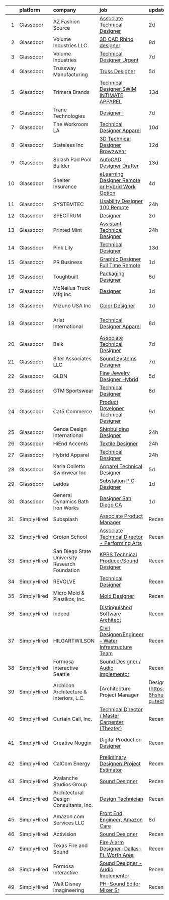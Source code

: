 

|    | platform    | company                                        | job                                                                                                                                                                                                                                                                                                                                                                                                                                                                                                                                                                                                                                                                                                                                                                                                                                                                                                                                                                                                                                                                                                                                                                                                                                                                                                                                                                                                                                                          | update_time   | location                    |
|---:|:------------|:-----------------------------------------------|:-------------------------------------------------------------------------------------------------------------------------------------------------------------------------------------------------------------------------------------------------------------------------------------------------------------------------------------------------------------------------------------------------------------------------------------------------------------------------------------------------------------------------------------------------------------------------------------------------------------------------------------------------------------------------------------------------------------------------------------------------------------------------------------------------------------------------------------------------------------------------------------------------------------------------------------------------------------------------------------------------------------------------------------------------------------------------------------------------------------------------------------------------------------------------------------------------------------------------------------------------------------------------------------------------------------------------------------------------------------------------------------------------------------------------------------------------------------|:--------------|:----------------------------|
|  1 | Glassdoor   | AZ Fashion Source                              | [Associate Technical Designer](https://www.glassdoor.com/partner/jobListing.htm?pos=108&ao=1110586&s=58&guid=00000181ae3b72a2a13979af90710e7c&src=GD_JOB_AD&t=SR&vt=w&ea=1&cs=1_e350cb7e&cb=1656485540933&jobListingId=1007964783291&cpc=01C0F35AFA5AA31B&jrtk=3-0-1g6n3msmg2bg0001-1g6n3msn0gai8800-b541b43e9822b71f--6NYlbfkN0AhnGiO4cx3h0B8RnB7qbXAmNPkx4RFPP71BRAUMWY17xSCHBsqzTUZxbhO1YdQIa2AQV0H-waPjc3NQ8S5cFg1EE2PGh2vfrbYIWL-5AyPcX9SSd34GirRq_gk3BZ6-FvIOhf9oemp_-N-nr68y1m0KpurVpHJ54S7z-L1kF0XOHiqkb9_Bms0coTi6CgxzZ3Msh8EbFlsvrjsVM771rXeSKiyFyZKVS9aVynOfINwvA1frhK0aWyfp0fPXEGF0vCPKmGWt_TjIifZ9z-DuErIhr287cURQCpPlCuEfsfogkryuH-BauvP_kKjsQ1K92E0AeZtc_AXYWKIXMlORA5-_oLRqJ1xa7JkwSn0aWBDmhF6wwmlXAUe5mq0QsxZV68dx9BqNGyOIi4SsTbA7G5kpDQsiN98WM5RKsn7QWaKdYmOs5EDfSy-ODVQNERknssUK6LprXwZhUnOKfVTEcXxJAm3R24gK8fQqkVwns_9ZG9ZAQJsJUGohYiH65Jk1Mi-EqdqojiosA%3D%3D)                                                                                                                                                                                                                                                                                                                                                                                                                                                                                                                                                                          | 2d            | Tempe, AZ                   |
|  2 | Glassdoor   | Volume Industries LLC                          | [3D CAD Rhino designer](https://www.glassdoor.com/partner/jobListing.htm?pos=122&ao=1110586&s=58&guid=00000181ae3b72a2a13979af90710e7c&src=GD_JOB_AD&t=SR&vt=w&ea=1&cs=1_2bbdd76c&cb=1656485540935&jobListingId=1007951442477&cpc=DE56C24FF6DEC286&jrtk=3-0-1g6n3msmg2bg0001-1g6n3msn0gai8800-dd603982fed6f976--6NYlbfkN0CrWoS4xJUTKBVnDGFk4QJc1FVcIWpHg6iKELYAmHB_h5yh0Dp8TQlJxJ4NgUu0UQcnNFmqnD8o5MhHF_VoU2cOP67nE0EE4wnAjsHKlu-0AYYwGwuI_CMPM8wvCRK-2mgtttZc7c0NmRYBKg_xJrQnwMBPVwPi2dsTyfEZzdT1CPV5uI0kZLdh-mRG3nQ3z85nP7aWv7CGQyxIIqh-QTRIMvHYZ6Cg1S9XJtmYTBnKU_tNo46MGcT8fEhsJP0SgUVK4zjF8SZUSqEVjb9_3qiaz6N8y998UBa6HwgmlzZypHqJvKdawq-pKsSM_JpizBx2Qav36edfH0u-PLTlL5N3cHbcWXhW_z5LuItJ7L0g4gbx4fO_gm33xJ1YQNcn1INw3-iKcXoR0Erm7onk-Fn5fa6Z5dg19uuE5eU6w08ntpHg0LpAKH9waxnPnEJleE2fporJUsV2kQ6jbsfKuDg6nGpde5J_FD_TFfoGaUBouaj_pnAd4W4wQNNoYTFEY4HwRzxS404ZbcLqkUW7ape5uq7xfUz7fWU%3D)                                                                                                                                                                                                                                                                                                                                                                                                                                                                                                                                                               | 8d            | Long Island City, NY        |
|  3 | Glassdoor   | Volume Industries                              | [Technical Designer  Urgent ](https://www.glassdoor.com/partner/jobListing.htm?pos=109&ao=1110586&s=58&guid=00000181ae3b72a2a13979af90710e7c&src=GD_JOB_AD&t=SR&vt=w&ea=1&cs=1_05dfcc02&cb=1656485540933&jobListingId=1007954694812&cpc=4599430C66E07990&jrtk=3-0-1g6n3msmg2bg0001-1g6n3msn0gai8800-7bb12546f140f4eb--6NYlbfkN0BM9p8NquiIRslE_MtfCTmDCzs5dxqN04v3tFcwJBPwTSC5mmjgZ8HMiLOqlr4hhbbc0J_jHl9uckfreFGUKivrtEFJeJ-TwkVJjsL002Vb8aXAebcq6TuOyB0gM-jQ6l3tDR-mfimegpzgOOaoMJG4LRZyQJiUqWQqnwggRaW2x-h9BEcHMlJeuil_LUwWfkZFsxAMrwKfM42RoS2YBCK6hVgDlPkzBrntBlsUun2iMHHnaDbUEwbSz75O1khnPk1xQZM7O5dC4I_UzgPvJvIU-iJCiMUxKC6G5xwqhJO2yPtst6VKr2cKc4Ob6FAoUXsr2MSrWJInrCFeG4qxEkW0icTb30AlW0GuHbv-83a8rb0ZHWHosvxYegkOMKFvlL2cM73nj3-HsaRR8_4WBbFupyQWZpP-pHhRlKWXYOwjSFNOZHyPzIQJZz9I1zl9c2hroWQ1osHLfvohVvg1RZMuf8JB1B3vMp4HMWJoHIMrf8bkjXPe7hlIsD0Fluthudxo-ggGuvsm1oGk36jlehDb7aEYMtPoYSM%3D)                                                                                                                                                                                                                                                                                                                                                                                                                                                                                                                                                         | 7d            | Gardena, CA                 |
|  4 | Glassdoor   | Trussway Manufacturing                         | [Truss Designer](https://www.glassdoor.com/partner/jobListing.htm?pos=129&ao=1110586&s=58&guid=00000181ae3b72a2a13979af90710e7c&src=GD_JOB_AD&t=SR&vt=w&ea=1&cs=1_ebc7148b&cb=1656485540936&jobListingId=1007959984673&cpc=9FE5D8D7282D4400&jrtk=3-0-1g6n3msmg2bg0001-1g6n3msn0gai8800-e25f54c16df24d2a--6NYlbfkN0B8yguWXkSlgufUw1dP0X1oKFWkmEPorUCVwhwmydzQANL6wFUgM1yytcCyB4pdRomsmE_jhC3L_XdYeTXso_cTl7ttb18Rqe_sAjV_scBxCDTFKDtz2vk5yXYzQ1DDIPTdv-x_N7E09tZZQBOAm_kaLGCEuXrE7IcaGVKGa_4dnZwbB1jb7q2YXlLkgS2devt7BOpktqHgg_rJHbp79gCmaywtKwR-6g9Vto7C4MpXugYDYd0mmIjjbqHYQYzc5mSpsatMS7fr3aP1HiBVXE3ZxmeUkQojXudfHodS8eEFW-cPa0rXOw6YH6452em8U-PrMoVCLbdMwlChWod3SU6ZCoYx39z9JK6_iDUT3WyFrxSMkcArattAGvact1W3hLubZ_coHg31g61jHR4VJbqyu4w5-XNOb0qbCSCYmauOc1kOu6CBCrKr_RT8oPQajyFDVLHhKXCcxmxhNwdf8mNKlNnZ8cWwAUL5NnZ6mV06wKwDm84pw2MvtI-OyYXlwsQ%3D)                                                                                                                                                                                                                                                                                                                                                                                                                                                                                                                                                                                                      | 5d            | Remote                      |
|  5 | Glassdoor   | Trimera Brands                                 | [Technical Designer   SWIM   INTIMATE APPAREL](https://www.glassdoor.com/partner/jobListing.htm?pos=115&ao=1110586&s=58&guid=00000181ae3b72a2a13979af90710e7c&src=GD_JOB_AD&t=SR&vt=w&ea=1&cs=1_1c800543&cb=1656485540935&jobListingId=1007942360547&cpc=D39918EEEC7506B0&jrtk=3-0-1g6n3msmg2bg0001-1g6n3msn0gai8800-4e00f04391f14b82--6NYlbfkN0DzaDHVbxJ-LJZej0v9fk4K-FwNocoxjQ_zxp68kPBvctOBIAfBBfY8yM6aWU0BbG79AGZrteZDLLR1ROExfUvURuACMNXEbU2lgAZJTHfTwjbvTSxRq4aFQdJ-C5X2_gb8JBuE7G684wYkkNPhUNfVRXTN6x96PErJfEPfX6yxrsP4V52AM0C8BHBBJXIs_ceZ7A4LVIzgyDexANAbcp9VXPsG2SaytDNu2mV08BsMp5JAZR_gKKzPJLyVrReqEmIhtOekEPvWy3a0PTQL64Gb96AOZ598hSjVqqiB2R7L76hZnDzb-JpeSNd8ZRBQ-pKHQxHgfgxYDiN7zDhF6tsO2O-DUbNHAdD868tqEob6wXW0L9JcxQoWmjBpReV1oaPO_eJOEzj-olri1_TRSClt3p-QghgUy1m_msOVYxvcizP7WftO7rDQTpxO5yK5Q2m-gtrrxgJ09I5OLTvJMOvey_GcDKIIsjejdEsGnpCO51Ve2LFYyXfafY6MF_mGlhnJLjVLtQHf7pG6dxyjZKcfN661lzwXuuA%3D)                                                                                                                                                                                                                                                                                                                                                                                                                                                                                                                                        | 13d           | New York, NY                |
|  6 | Glassdoor   | Trane Technologies                             | [Designer I](https://www.glassdoor.com/partner/jobListing.htm?pos=113&ao=1110586&s=58&guid=00000181ae3b72a2a13979af90710e7c&src=GD_JOB_AD&t=SR&vt=w&cs=1_d1d1de7a&cb=1656485540933&jobListingId=1007953940327&cpc=CA5E2B5B7F82281C&jrtk=3-0-1g6n3msmg2bg0001-1g6n3msn0gai8800-8c2dfe2c7469aba0--6NYlbfkN0Da44vtOp6gikr8DZH0EXuV_TqGL9GOBsYLC_HWBST2HHQE6ZuzaTGDEXu8_Ke6egfx6WVzj4417B07fOv24eeJzUlQADWWYjYKwcHQhs2HiuB4Wmn_rq0IYNJbf8OttAtdIFkBsXRqvO38wNxAlHlIVlU65gGBbWxN85Gc4B7XlDsikIR5TW4AuXVlpPYdtLlpJJHQx-me0YaFLbKDxB2Yx87AY7C4c9IqYOfZXAT1uC9bq91zG7tOLP2mOKW-eo1VkSZhOwfCIOFKCTP_zdcdVyn4ECwCw8L2voEzaocnxBb6ihgohNripvX5Gcjeh_oXgYWuQmkOr5xxG4MSsA0NOTHvEfttVunt2VkdFfkavyck2JimYP6X1ewGzMwV_IHhAlM2rnpg3UdE_ze_Dv6FZ0dQ6aCScBNopvLBjM6b6n_QQS-yLi0Oi_tiZ6BUqa9i5AGlF2By0gpa9aYGbXxczJdqAIglmc6a0mTZxetJ3ZwmYA8VZHUmwIUEqd_dSsd9uowWmZud06zeE6tu-PbmYnmRCE6g7qiy4BdfQYaHtK5e4kMdQh8YGLE9O79Y0uyu6mwSbTpowK9b5t5XDm9nRuuXnV3ACeqqN95Q2k_CnAv-hLOgJV8YIsNtwnbnyvoDHKbWXbZPo4TwS78hDVN3xZJNPmR-NjVw0KSBcoT1FgfKI40PXElAMAcz4lQVeB-Bu1Dpl39WM5Xls9mnmw9fpWqpzcgEaMGwDQ2_YBAmH8TFSfR0rWvuyOL_3PQFmLknxOqMCWBfi-6D7V1puvS4y8k803x43vJyePKPb3HvwAsRn7_9SJ4vGIosygakUZwnHVn-TPk3MgrpegZYw8kMqPiBaY6A1K2EOU4NdmCcHrJe2ZapYxzMBF-WPZ6n8sub81evCEnfxD6dBPLFy8cjj9VW7GSnvAKvZNmb9ZQNEYgzDlSdWQdCME6gL62rbIyuokWX2WfhBqh1gHzxiS20_NFOXNxi-AQKNiDA4qx8ZE0pZQmeiEn1KykhTymBjWQsHo6S_tQTtt04yKdR-linUv1kb2ae2pqiJe9ui_9la_jus7dzN6cArxFquXdX01ODsvPyeQbP9Q%3D%3D) | 7d            | Saint Paul, MN              |
|  7 | Glassdoor   | The Workroom LA                                | [Technical Designer  Apparel ](https://www.glassdoor.com/partner/jobListing.htm?pos=127&ao=1110586&s=58&guid=00000181ae3b72a2a13979af90710e7c&src=GD_JOB_AD&t=SR&vt=w&ea=1&cs=1_e3ab0bfe&cb=1656485540935&jobListingId=1007948862201&cpc=F793441F64F6F721&jrtk=3-0-1g6n3msmg2bg0001-1g6n3msn0gai8800-63055c2c9f39e4bf--6NYlbfkN0BbxD7TrE-0N5bh3QngsCY9650hf7u1LNH0kUNNe64i46ArhF52c5H6kK_ReaOHWezDTI2PlXxbWhRUQmaRdJbsiGHEQRuhsScJbHgWwr5ya7Irfu9MN8k1a-SYASiDP-zfItoPmHoWd_EDJt6aCO4KZEYE13hlEpiS2PXxaSIpcndCNbv4tB3l7CpzQvOoUQ1Ny9jWcYeOsxMKxgksRBoDBUqF2WKa6aQXINVw7tl2bJjRp08LsSBWD5Wy4VYERQsGP67Xd6JlwvONozezLIPIzcrFnKmHACv60ZboddYnTlKHWYDxtdrPQm0TJ_baJyLiifYZ_tAMYqK6SMmCvTpmVcZl9sb1Khf30xnQCG18KbKI8A6YGq5tngN4O_fMM3g3ixgRadAzM8yjT_sNFJqQUGgy_N8P1qDfvTI5kPz1F-c5WNgpUWJJ9F67Hl-juQk3sCMgDWt1ihcH90m229NajfDb8c9b3We8hlqj4hMSYNDHDa4FQ5Z_TdjztwwHPVrdPBBUnc1ifMLPY1uvZqLL1S2_3X07Bdb63t4opKFbpg%3D%3D)                                                                                                                                                                                                                                                                                                                                                                                                                                                                                                                                          | 10d           | Vernon, CA                  |
|  8 | Glassdoor   | Stateless Inc                                  | [3D Technical Designer  Browzwear ](https://www.glassdoor.com/partner/jobListing.htm?pos=119&ao=1110586&s=58&guid=00000181ae3b72a2a13979af90710e7c&src=GD_JOB_AD&t=SR&vt=w&ea=1&cs=1_5c33d963&cb=1656485540935&jobListingId=1007944586616&cpc=D99DB9A39DE67464&jrtk=3-0-1g6n3msmg2bg0001-1g6n3msn0gai8800-d92c17cf4d9f129f--6NYlbfkN0CMcCXJT0p_ILdaQUIJ0-QQ2_CBConMKszWTsGK5uvI4353MWyOs2yQnOr-BO7R0OdsV-2uWtxKNRcQOIisj4KaKx00A0lKRhJPcNQ2V8uBWaeRAsvkgoctLAWBl_74iXVjRuoS-wp-WJ8tnFC0ceYmcTlksXapOFD465wUOEqag_67zJiey7_Y2YzBIvILtypsYTdY1O2YIKMqSacUQWtCOZ8ltSYGVNHiVWdL3Pwka0vXBKhjNwqtgugS7xyXeboS93o028HoxUEJvTGJ3HXff1Y4zRIeRbLFVNF58xn7B1Nz8Mdd6_r6NtEmgV3-Pa1fnzCVjiYKT6SdVTihbZkPGu89lUbXwjpBf3w1aXlOPDv_yZfVkPDOH2wA2nLbKkaGbfXChD_tgeeR84aCX0acaXHMyhHeHkxNVXd8C68BgUJi7bxsVi17HOD5ovrjsWax57KSKVyTPOsOWC8W3Tnd-8DavaInz5VDlIPD5BkPRRbBqrqvHqDP3tDtL9AG3UUMzz7MnodYsDyEXhA8BgKT)                                                                                                                                                                                                                                                                                                                                                                                                                                                                                                                                                                 | 12d           | New York, NY                |
|  9 | Glassdoor   | Splash Pad Pool Builder                        | [AutoCAD Designer Drafter](https://www.glassdoor.com/partner/jobListing.htm?pos=107&ao=1110586&s=58&guid=00000181ae3b72a2a13979af90710e7c&src=GD_JOB_AD&t=SR&vt=w&ea=1&cs=1_3df112db&cb=1656485540933&jobListingId=1007942551220&cpc=8414CF9EDE88F0DA&jrtk=3-0-1g6n3msmg2bg0001-1g6n3msn0gai8800-0915b72ba79b93b0--6NYlbfkN0BtIHER_gWwIqVulwtCOCmFCxaayHkpYg7BVqMHPwbudAKuaFU4MS2Wi0bKRn2huDf9A3YRDybkHorPYCabllaUzyo586nk2U33ZDIUsLk8jl6p8omZhfiKtqky51pNhZbTMVidLu0yubjzrUqJUmYmPsDGQb-YLwiqxWDkOl90xbpP4Xhw7sGSKd1Cvj6yz5U5hO-RumEOJLARp3Vk0QkgkllV5rrjmIWLmpSnxs2_Tq28l0tf5guaVYZ3nxsi8NmLoKcj14cExstnhpS9kxxgbuPq80pxRgrmy3dBOPgBdU6IjW_eMIAMc1u2F0wSaULHvq_ai7NNIbBLirpPtiiwAcYsC0LzLODnCw_B6GJa9PVfHSuMenYHy-9t6JFnwi35WjqgWPrW-RUT4e9wWCiV32F_jcltt-FWr7RMFTFXBpRjORrhERqseUyvZETNg97TtzBFeSxu2XHisdmFzYLpn3hrxTbg_HGksix0_TxxHYXR7DHIEncwp5EH5_njm_Q44NQ2ks_5vA%3D%3D)                                                                                                                                                                                                                                                                                                                                                                                                                                                                                                                                                                              | 13d           | Terrell, TX                 |
| 10 | Glassdoor   | Shelter Insurance                              | [eLearning Designer  Remote or Hybrid Work Option ](https://www.glassdoor.com/partner/jobListing.htm?pos=117&ao=1110586&s=58&guid=00000181ae3b72a2a13979af90710e7c&src=GD_JOB_AD&t=SR&vt=w&cs=1_1b1df126&cb=1656485540934&jobListingId=1007962257308&cpc=D24EE3D704DEE7AC&jrtk=3-0-1g6n3msmg2bg0001-1g6n3msn0gai8800-3888a1665dc2ad01--6NYlbfkN0CUckSF80_UAOhu1P5binJj0roGM5qpzQKIeJexlk27IhP2J-RD8E_n73n-92l3hVtRgW-8Lv9sFUe3HJLfJWBRLYdDS6ySQsGodCXo2lCoF6cBTzImH1ghppfKuDOmPO2q9tNhjMZ4XC2_juh-ZMwzNS_c-2VOb9VR4GdokBF_PUQE_yKr9b-_1dlaCGClBckA-tQYpVZqOx8ax4LLdDnL7mfoyeyrwb4R9g3bFB76kmYYwCD_LbctfkrCWHGc1w1if9oRknr_ibCGugZqIZQ6MJft_JbMJoZpcHJdoaHD4uTO9LmDzEys74Gsk9NP0NkmHgKeM_FKtcrkUOpc6evvQvUmvjmeg1VxCMeT9x9FQ73xv7lYhhwSBcrbBgcS5hukHIixaULpdE1fDnMAkeEvn76DeqzFFDXtxChJgMsAGmt-LFjOBNdLj822PaOQ9emjOhAwaLCfVYJbIyjkYbPc8U8S7YUljZHYTb7sQfqXLlTEwOgUat_Wx0NGWlwAPBzBmdmSn_xVY8VdzygsbttaSBvjgkdQqxev7NTBISTEEJJhE07N7fs5upaCm0SoDn7BMxjjGBVy1MfhnKZPwkBMPa50I_efT3s3xs65Cd4eAQ5C7L-djLkBW4HIKYUG8xAHCOFsjoWRig%3D%3D)                                                                                                                                                                                                                                                                                                                                                                                                                          | 4d            | Columbia, MO                |
| 11 | Glassdoor   | SYSTEMTEC                                      | [Usability Designer  100  Remote](https://www.glassdoor.com/partner/jobListing.htm?pos=125&ao=1110586&s=58&guid=00000181ae3b72a2a13979af90710e7c&src=GD_JOB_AD&t=SR&vt=w&ea=1&cs=1_27ca2005&cb=1656485540935&jobListingId=1007968462140&cpc=451933188B21919D&jrtk=3-0-1g6n3msmg2bg0001-1g6n3msn0gai8800-43a64dd75996b5d8--6NYlbfkN0CNeHUGD7Ue-b3jekiDNDEjo8IY_lj4hSgB0hvmEtWZMBpDCaCGlbtOmcLf53Zw-H1Oje8HhXAn8kFjzwygBoOoZ8EpapSyvyXR-Ta2Utnch6IHyNQw18Y0IyhHBSc0QRINySbpznNxcvOLd3alSgQCsSUhNCMeQdAyjHhcaiS9WSmJ5xzeISMp3_EUf41PMW187qk5okUtxGJSIja2OLlVxr-yDrSbhPhV7m7N4t_g49o9kABXCE9gNR_KPgXthTSDaJdBT38vj5_PC2koLBgM3qQSTfiX8_RN44G-UUudT_INbWf6ubu5uRQGmcwcH5hK575GDutE0oyU68GAfAD2BZAA2gqVDtCWMSXZcoadWnXCFG_ERxo-92rmMRF83vXyVTkDxzrc65Nw2Yd4r2fuQUYXXyL0CIz4KqUkWN5l9pkiR-0HKma8uimi4bZexqSOYx5B7gRYe7_j-DzlNPSnSK6MzUpB-Q7wmMIIm28zYt8B0rNTPW6RNQ_uurH7Q0g%3D)                                                                                                                                                                                                                                                                                                                                                                                                                                                                                                                                                                                     | 24h           | Remote                      |
| 12 | Glassdoor   | SPECTRUM                                       | [Designer](https://www.glassdoor.com/partner/jobListing.htm?pos=120&ao=1110586&s=58&guid=00000181ae3b72a2a13979af90710e7c&src=GD_JOB_AD&t=SR&vt=w&cs=1_053db6ae&cb=1656485540935&jobListingId=1007964859276&cpc=C0FAF87ADD587446&jrtk=3-0-1g6n3msmg2bg0001-1g6n3msn0gai8800-d5af79f434bd71b6--6NYlbfkN0CeXNZYxOzgf11O9-TFJft4I5QLQjKTqoL33Rtx55G7TvJvoeF0OvnaEShlzRsRct1467AX8AsKdN_jSj2Vt41bZqgx6bYRha_EdCLJB-41sLJgGz7wPQ7bXFeMCOPn2OcJPQbi_rvUc-2Pyeg0f7zPwYe8a8bjUerupOGsLLY9usrGS0NV1obREAOiWim_JxorJhZ6d-GIt6Qn5Jkm3Wpz63WWzAdb5GrQ_GiGC0jnL9aj4uVvvMQfvDF7x63BdJIsw9X4akbT1SnMK2To7P9TXYaJmksXxMmnxKMQbjhEJdpxwBm9joimnWhvrHQ8cG7DDlb41s9DUuUF0Reypa_R_tLuSK3sQtgaW46Cs6xtAdEqOKn8yQjLX7FLclHfz0yuT4tRi8knyCbcR6MzJzw-8l2UuIcyp8sLR1haoxMlnhqmU41KcUC3m2FUh8g5Rys%3D)                                                                                                                                                                                                                                                                                                                                                                                                                                                                                                                                                                                                                                                                                 | 2d            | Coppell, TX                 |
| 13 | Glassdoor   | Printed Mint                                   | [Assistant Technical Designer](https://www.glassdoor.com/partner/jobListing.htm?pos=111&ao=1110586&s=58&guid=00000181ae3b72a2a13979af90710e7c&src=GD_JOB_AD&t=SR&vt=w&ea=1&cs=1_39a0fa00&cb=1656485540934&jobListingId=1007968772495&cpc=A1F772DE77098288&jrtk=3-0-1g6n3msmg2bg0001-1g6n3msn0gai8800-4d6efbdd009b84c7--6NYlbfkN0D788tVLZnHYB2JKTLmCXo4PydfvtZKcdbYx6lxKaz3IjTqo4azoijW0e-OGdPkThue68xUhRClLz_AbsU_IHwpBsZNabHbpFSDhtXLeZbLyOY9-d_5JsfNj-F4gD7bGb0g2aNzstzBBQo6NgCyoZLLkE-xTWDuxkypOO6MIKCv3HU_hEejoADVZ9csGjar40Ugk2KhbctEipqAR9OaIwCLy2W8jogLh8YDlh5yYFNwSQmJGga65dRkC07botcoK565fiIxfnEOmNm9ULVjafXxm4LNNT9Y2M4ZJ0zEeoD4uOKJlbEIoOc4ngfxLiT80XHeVxhF1pgVIVe4sHBwlGu7rBk-qGl2iWXCDmJRZRo-jmfBspJgWOHSjtJpSi90RUWjhTjSDJRuGTu44WWbAmOuJSHC2JZGAn94Cz4z3qNr6qhK45AaZIBr1RTHg8b_s1TxFS6XXfnRcs77S58KoWSaeIrdtallaHTBfLxaLKoetjO7J3GvY-tpVsoOcrVS6eTYCCxKQyGuAA%3D%3D)                                                                                                                                                                                                                                                                                                                                                                                                                                                                                                                                                                          | 24h           | Phoenix, AZ                 |
| 14 | Glassdoor   | Pink Lily                                      | [Technical Designer](https://www.glassdoor.com/partner/jobListing.htm?pos=101&ao=1110586&s=58&guid=00000181ae3b72a2a13979af90710e7c&src=GD_JOB_AD&t=SR&vt=w&ea=1&cs=1_90ca4d5f&cb=1656485540932&jobListingId=1007942576037&cpc=0BD8D64BC9A196B8&jrtk=3-0-1g6n3msmg2bg0001-1g6n3msn0gai8800-6ca449f7b44f1ffa--6NYlbfkN0A8LtuUM5rt82vFgyuUx_XuLHI-lkxGTrVIFyp0Xvz3vs24rs5Sb8Q6Bq2cwIJ11y8FfEiLGhJhF88_JaM0WcfrHwF79YfVmWtIVxPQ7r7lri3V6acNC4fxRtK84dkVoObiiXZpJf0AdkW5d3or8LrXhZFJyP0Blb2YzeIq1b71rm2eWg8m2AJ6B4UrjZV7ISqMcWcVWSDduE2DM5-_osHevu7V_i0OnqNZBdiGz1bYoI17KTd6BZDfIOJW8kNEjf7VwHD0lLzjedjF-wCa0CuNL1qXWzDnsi_9Vi67PNaoG9IrpXY8VjggY-EG-AEmM92gob0NHdhrIanpTDDXcC2MZHcp6978dpGkmuAla7wvzxnzOMJ8DQmwxTONXsrVBFfiEPQMXNrg3Kv0iLuH6NQaKkNWLRpGGXoal58LG0ELZIL-6JbOSJpmgZ1x1Fub4yaWPjUJf7ehp3sQ3fW0rZ7WJntQ1CyLTB-DGZTH4laPkNBWwIH5EO-NCoeOggysHe0%3D)                                                                                                                                                                                                                                                                                                                                                                                                                                                                                                                                                                                                  | 13d           | Nashville, TN               |
| 15 | Glassdoor   | PR Business                                    | [Graphic Designer   Full Time  Remote ](https://www.glassdoor.com/partner/jobListing.htm?pos=124&ao=1110586&s=58&guid=00000181ae3b72a2a13979af90710e7c&src=GD_JOB_AD&t=SR&vt=w&ea=1&cs=1_391874cb&cb=1656485540935&jobListingId=1007966459820&cpc=444700D72F2ECBCE&jrtk=3-0-1g6n3msmg2bg0001-1g6n3msn0gai8800-215a19451a257366--6NYlbfkN0CjwBwvfVX1b9kDLr-RY4VyrIfcKb_a4-FgxXoxzwQLf-5TVTX78as9mxXK_rXE3KMZ-KQ6gN7acdxr187QaNw7QG2-q4Z_ctUwf4TLSGCvObpLusFm-N9_23-ESTFwS6zU41hUkvMqLoiYJUcqnqn4frsANllnSaFCsUH1psxv4V_GKL-sfNNjY_kEtdzYmm3KrlwHp3OjDGEsOSP495A1SHPQmzCjBylDI_wz8ZOSC0vFtmeGulxitZRJHFpR05vSWNkRrX54D-kDAz9ulj0yJqOGpHwYExYbe8NVnkqAhIF4HaBd8exPiPll6c1sRc1vnffu1fhCDWCgW3Qq3ezZqtxklH_nKqmfU1cRZfOKf2MJNj-Ds5oo2tZGsljvZmfZnMFxC9aCs0UEsDXw5S1bSOyQpiICer_9odCuq3Rlj78rWNL38lr7vDh1DDdIrj3Hb0UHAvi6licVmRwKr34nRBOOaketdmHus5xc_smg1gpmoQwktaN7UMpFaJBbfk8%3D)                                                                                                                                                                                                                                                                                                                                                                                                                                                                                                                                                                               | 1d            | Remote                      |
| 16 | Glassdoor   | Toughbuilt                                     | [Packaging Designer](https://www.glassdoor.com/partner/jobListing.htm?pos=123&ao=1110586&s=58&guid=00000181ae3b72a2a13979af90710e7c&src=GD_JOB_AD&t=SR&vt=w&ea=1&cs=1_d9fd6e96&cb=1656485540935&jobListingId=1007952430060&cpc=DF7064BA3070673B&jrtk=3-0-1g6n3msmg2bg0001-1g6n3msn0gai8800-0b7d8448e62768bf--6NYlbfkN0C4BDBIIfYywdCnnQWSiy8nzgMXr_T-T3FVOPaJNWu58sZHQP4c05NbEHUnsO5ve6OuW10Oli3_DUMNxbEVmi82GZmU4jdpu38fPRpG0ek7tOhAinm8wbXyoXwmhT4b-mWKUgANTIcKIc0X1YcIpVF_SewikGBWXDbuiZcao1ss5ro8kVCe8W_Leo9dzysIyxHb5_DcwouiA-B_XII7aCPmc_iLMumM1LRJrP4szBjcPsTptVDnAt-tnaTk_AJFX6TLr2zCQY475MG93ZFwgPFKUarBlKjonLVIMlmuAYHwdGXhVWSvaU_3VEOd1iVm_k7UmOd7ZNModCPXbjhL5FXE-o14ImI0_UbbcSUpdLQXtNR35UL2Becdw7XiTcZTcLwJ_hukA0KJWuY8EHKx-QiQ3JX8rMqfoAHacNCpne8bnHFduBBTcMo3itImK88S89UMRww9oBTpxuZztmpfdw7oU1Yv9N639fLFpJeYQ09Wa2kdGnyp_rh1lzf5ZU3dOGHPtRKJwxXzrx1d9p3v3nz4BaPtZgvFuRg%3D)                                                                                                                                                                                                                                                                                                                                                                                                                                                                                                                                                                  | 8d            | Irvine, CA                  |
| 17 | Glassdoor   | McNeilus Truck   Mfg Inc                       | [Designer](https://www.glassdoor.com/partner/jobListing.htm?pos=104&ao=1110586&s=58&guid=00000181ae3b72a2a13979af90710e7c&src=GD_JOB_AD&t=SR&vt=w&cs=1_363a9cb0&cb=1656485540932&jobListingId=1007966663345&cpc=8B7D3BA090DDB7CF&jrtk=3-0-1g6n3msmg2bg0001-1g6n3msn0gai8800-dad3a371d673ba88--6NYlbfkN0B_uWiDLVYHjQq5Xw-HR6SjakKTnafugaKV-65RffS7lpuvyIU-WhnnUsSYOs_dyOrVttAZ_6-k1d8rurpdd3W499ihjeHnBiFNyYJjQR8Yqd2d2YR1i9VyIxxRhI6SbturRZL-hzqz0y7zdbm_XgEAWWvRGY5qNUYHZTE7wd8K5JwM9I_nNLmj5Wh1hOUh4K6TV7ZX7H-jnvfiJaxmZt_Tj9hACCRAehYsI6TMXw8L9hI3Jk_rCMJqjl54ccX3uXWZvkfE-86pJpN_T0r6bYDNCF_K6bObYWiXikkyVW0l1kZueiewe0_0mi2B-Kdz8qo1uAGzaKXu5wnHdz6-BMR3y2DO7tEutQRGtzl-bABtb-mliEnUaIGR601p9rfhnPuFBhIeFZrRuYcoxmpJPjv1_GVEC1yITLNkYp3G-FBjP0X0BQLVnNHbr7begOR97kQ2YtxPI3CXprMxF8uCYvs2SIxUyY8Zf6IcGZIcJREboktXG0pfYe9Js1VV4bAznndFkFS2c1Z3g9tRJdt9aTm1g11Fz-PBTNUlYAUdC00iMCXio94CxJN9Lizs3f9P4oCbCboxm86P5OzsLujQ7tODyvuFwhE00XY%3D)                                                                                                                                                                                                                                                                                                                                                                                                                                                                                                                 | 1d            | Dodge Center, MN            |
| 18 | Glassdoor   | Mizuno USA  Inc                                | [Color Designer](https://www.glassdoor.com/partner/jobListing.htm?pos=116&ao=1110586&s=58&guid=00000181ae3b72a2a13979af90710e7c&src=GD_JOB_AD&t=SR&vt=w&ea=1&cs=1_e40dff63&cb=1656485540934&jobListingId=1007966414033&cpc=AA718BBA0476CE1A&jrtk=3-0-1g6n3msmg2bg0001-1g6n3msn0gai8800-490ff5698156e145--6NYlbfkN0D788tVLZnHYB2JKTLmCXo4PydfvtZKcdbYx6lxKaz3IjTqo4azoijWzCH1LRIfW_fhaCSG7zgYILceuL1ZZnnRKKWXS6xey59yu1XyOH9RvptJwI4s1Hr8zvOookgosNNPnbvaZpwj_6a-J7ZExfNARSobaWC-Izjq-fKLoS3qGq86wu4HtSzA7u_hLVjrK7dXvfwhX8GXZNTVsLt1LFta6i9VvOSS1alazMpVGa06RrI9XVgGLCBi6UiwyIubU1B2rVyeUaOUJ9eim2rC9TU8Yc7CDnb97kmf0kID3DnS1VQtuDXiEHkrJvF3-PM2XU4yVOWCGzSQG2Kj5lLrZGnEezAbQy-GV9Nc4fKC6wbddtbZSKax6OewGM7y8A1TfPTkOZimuV-hBZi3VSnmR7WKesCs1vyOlcbVCthCsk8igh6C0Xu8ks2f0YGx6stYzUQBBVHDjDxW-5Dawq7GKp6nWaJObV-6gCC2b7Z5m0hV6raH-U5SFN_vyRXQhwEepfg%3D)                                                                                                                                                                                                                                                                                                                                                                                                                                                                                                                                                                                                      | 1d            | Peachtree Corners, GA       |
| 19 | Glassdoor   | Ariat International                            | [Technical Designer  Apparel](https://www.glassdoor.com/partner/jobListing.htm?pos=130&ao=1110586&s=58&guid=00000181ae3b72a2a13979af90710e7c&src=GD_JOB_AD&t=SR&vt=w&ea=1&cs=1_015f3384&cb=1656485540936&jobListingId=1007951812841&cpc=BBD63848FB84346C&jrtk=3-0-1g6n3msmg2bg0001-1g6n3msn0gai8800-af56a603ac93f0fb--6NYlbfkN0BdTvIOSkkhPqk5XtEUUxYF-c2JPALm44YEsBAniHG49kIvUwhJM3zakmZsJ-srqdeV_TCyauZy-yyw91V2ZdQTJysSVFO9rla1MwXvTXzV6zCqq_a_ZaeEuIjEIgEbSwghUFwfaFhx_3Z8bzFDZA4cA4eZ8wlDmK9I2vfn-5uHj2fCBNEyumDW0PX39H0lJ3mHyTL1gO71LcNvuD0760L5ttwxLdWClJgNw7tHNEn_m83BkwMamryr9Itce6G4kAnuWnBuwrt4Xfgx_kk_lSCpC2v6kOK99h3E_PBzz5Vc29WLcepzrV2ZmO3WMmnmqDwujKLd9SshIppIMPoPXl7gQAOrbB2jR_s1Xi7f17AT3svVfh2qBGJNfgxscc7jqwjqeT46PFQ24n8oxfnEzNoyDuQB6LWY9zYwYPs5HfHlW80pUrN2aBLamrtxzpyTHDyONfzMezJ0dnKjXg-uwAkv2G9QVq3o_tJm81oJ9NdlmuytFD2xJDTTuQZCa3RxZ-WbPk1ClZ7Qeg%3D%3D)                                                                                                                                                                                                                                                                                                                                                                                                                                                                                                                                                                           | 8d            | Union, San Luis Obispo, CA  |
| 20 | Glassdoor   | Belk                                           | [Associate Technical Designer](https://www.glassdoor.com/partner/jobListing.htm?pos=106&ao=1110586&s=58&guid=00000181ae3b72a2a13979af90710e7c&src=GD_JOB_AD&t=SR&vt=w&cs=1_6d9fcb4d&cb=1656485540932&jobListingId=1007955653646&cpc=42BEC95245890617&jrtk=3-0-1g6n3msmg2bg0001-1g6n3msn0gai8800-e80d341a6c1fc504--6NYlbfkN0Da6J51kXWVbKwKvqLrPU-n_Lo8-YIDkUozJ5xEI5XbK5RbcwwFnbOzbi-PuFpPYiqu_xgLgKCdcdMteMpHFo7Ak7FTMxx_vTRKQKRj4VD1EhkZzH5rPeraMOz4OMT2JgPKURuYzY_636Og9sr6fwPgeGxwanhP5_k5ncOf_bwbWp1HVCEygv2kLaoe2_fnuXJ15WrFFGxbAwG8UJ43BTwCru7ImoHY4BBT9GMe9Jv96swjlEt0Xo9-12gcdsMlDTM53IpJDZvPBbVPvDyafmVkNFN-MtwWFz0NHPrlWCF5mpDQppmkHx-R38-RX_eweseVaWQQf6TP3jizQGyO80nQ1AicMpvIvVpQ2TUIH0Kclrd7DH_sEErbgO3UGfuHe4X9DzguUpmlJkDhwfI5DpyxI-7dm-qie9BjveHJVfEbllWS2aetWeaY5eBxA86TdFpAd_Gha17XkMq7AJ-8DtgxkzjvI5M1SeR6tTVhlLJ08EL52icbQTFFzmp9CaGvAaAMfJN4nIyRg_ZYjYeOyOabWqAccw_ltLmy_KJ0XNSwoL5x3Ip_44JWX-UnGuh6GLV0sjhy-pKt3pl2zdonL3mKptE1rDEMhza4iiSmPexmTw%3D%3D)                                                                                                                                                                                                                                                                                                                                                                                                                                                                               | 7d            | Charlotte, NC               |
| 21 | Glassdoor   | Biter   Associates  LLC                        | [Sound Systems Designer](https://www.glassdoor.com/partner/jobListing.htm?pos=128&ao=1110586&s=58&guid=00000181ae3b72a2a13979af90710e7c&src=GD_JOB_AD&t=SR&vt=w&ea=1&cs=1_bac626bf&cb=1656485540936&jobListingId=1007955455603&cpc=C0FAF87ADD587446&jrtk=3-0-1g6n3msmg2bg0001-1g6n3msn0gai8800-d31702fc584edebc--6NYlbfkN0Cii1BkCmuTkYhCe1n7tdf96rlEXZyahD0EQGX4UxkzWOhUZ7vCuYiyO9WaPnT0De4NyWeeIW-REDdA3pHtEyItIGJr6NPsgl8nU-hkeFl6J2d-Kt37rarTSCDmicJiJ6zR7eNrGxSgYYR1BQLtAhRrBNco_hGdgh6cmleOnLMs7jyb5vxDDokVGBYAVeLioR1jJjRKSU7lfsGxFBnllt9x2i0_4CWjAZM7v_eTnDXu3De-XwlfTVENNbygb_sWAeQFtmM_oOThxSvHRzbgn-fio5gsajmsIv_D78jZLu5rg2uszM_r3eqFZZ4QJZC6ssKiRmx5XayxkhhmUvyVb5Q5FyIarL7HTobidppd_8bFT7MP9z0xYdFD44RXVerqZInw5dgCaoBYnrf6isQZqqw9FfjwozB6HmJRjyqLvCXYXeGHUqqzxtDQZjczCPacWaynb0FLZCtHIKoTJjWdj1vMsqonYchcRsvlf0KoGuVp5HhNIDLG2wATr0m7KNHYQhRHfxzPoZycyw%3D%3D)                                                                                                                                                                                                                                                                                                                                                                                                                                                                                                                                                                                | 7d            | Addison, TX                 |
| 22 | Glassdoor   | GLDN                                           | [Fine Jewelry Designer  Hybrid ](https://www.glassdoor.com/partner/jobListing.htm?pos=102&ao=1110586&s=58&guid=00000181ae3b72a2a13979af90710e7c&src=GD_JOB_AD&t=SR&vt=w&ea=1&cs=1_c5452bfa&cb=1656485540932&jobListingId=1007960261631&cpc=9FB140FFF0D62C37&jrtk=3-0-1g6n3msmg2bg0001-1g6n3msn0gai8800-fb59cd2001fd2b85--6NYlbfkN0BuHLUE5bcoyDV3zX8hryeHfk0iOj255GdvRUZM4PkIinS6hLU3JK6TWtnijc5ClizsTskR909KVhpkKVp3pzM_1_Qq3AorqiBFN-Y4NcXYEyKuTBqxbegYD4Lmmf6gChr6FJ0RdnXa4Jqmv4a-AP5dOFd_i8pwPZFw_kaSIu5C8tek85KcLz9LzYA9Wlm65-epb3ezP79WFxdEiIvzjCQSXwcxagnljIDkQ7-V4Wl0-835NzxcF_aCKthqsm0h-0Pu374YD7rzQwZbsq4hkmeiPFErIMBm6GkBbajJqJroGmoo2YE1bmys9GDqxICptzF1DBMy6GaTZEM_amvBhzRuiSFG-5E7xs5b4BIgnw2YLwNvQMrACkOU1-x4in6Gi7RaRjSIRJ7i-nTj_zU-qAVmYZyKzZ_f7FPr4GkxqBxo9dAQJmGmmxbTNZo8ZqkTdbK6kmyNqOsliSIqG5GXx9wlCNFUTAO4qoY2ixpsMsdDMwJjdKz70597kIbyuM8GPiD1W1viTwOudKMN9SeiEbyZ)                                                                                                                                                                                                                                                                                                                                                                                                                                                                                                                                                                    | 5d            | Seattle, WA                 |
| 23 | Glassdoor   | GTM Sportswear                                 | [Technical Designer](https://www.glassdoor.com/partner/jobListing.htm?pos=110&ao=1110586&s=58&guid=00000181ae3b72a2a13979af90710e7c&src=GD_JOB_AD&t=SR&vt=w&ea=1&cs=1_38dccca2&cb=1656485540933&jobListingId=1007951802488&cpc=B6E9EE473EF69035&jrtk=3-0-1g6n3msmg2bg0001-1g6n3msn0gai8800-1e4e882d1344be8a--6NYlbfkN0AdwFdR4arz94AJVI8q4jFtUFee4jnKWGlOhzATM59zQbUzQYWO83pQrnTqDglotGuUIN8Xt6-jdTDFb5bWK4aSHkb-veNIQcPRpGWs14yRKzoUSa50zeco8YAP66RljaCEpttOLUSy0L3eZl5wJx1vj2KkR7RWk0NvodiFhwQg1ZaG8ZhoEwX5ntcYRBttW9CiqdpAS4_5jnXKaLns8qZuxmLVRkeaLZ8fpJXoyINDurZGcDSR2Hb8uwWa9fZyQw3XC-NzFcAaKRbieDfd0-cLtiv-5bcaa-exz4SplhL35g1trxd86QXE7k2zg3ygom_CuVPoTaxU_duYoEECBZBV8j7bgugFS4xIaonIuLmw5a-jfQL9l3SNxiew0HYUvCZUkVj_IoWUzgHgl-ap2-8u_N2MWKrEdpvsLKKMW7XCz48I4p7-a0Gf-Zr1k3w16JNbTPhmKFqS6zXhn57TEHnaPPZW1idLPYdV4JkHv-B6S23oN3dlN5zmU1Gq_3Oxp3s%3D)                                                                                                                                                                                                                                                                                                                                                                                                                                                                                                                                                                                                  | 8d            | Manhattan, KS               |
| 24 | Glassdoor   | Cat5 Commerce                                  | [Product Developer   Technical Designer](https://www.glassdoor.com/partner/jobListing.htm?pos=103&ao=1110586&s=58&guid=00000181ae3b72a2a13979af90710e7c&src=GD_JOB_AD&t=SR&vt=w&ea=1&cs=1_a589b3c5&cb=1656485540932&jobListingId=1007950456873&cpc=6BFE4F943183552D&jrtk=3-0-1g6n3msmg2bg0001-1g6n3msn0gai8800-96ae1e584072022b--6NYlbfkN0DK9H9N0sZiEMSpusen9pyD9pasoyl8lokJZX1rdmvB8nlnfhADnGBNuby_W_9wOEGlChfciEi0lvXaHvKrWWsYgTZ57nIEs_P3FwNCgZYAWJQFoQhj1TqLkB6N6StrzHjw2wVK4mC9K24sYsQczMJdvEiVZiFYDTfJtcuui8ARquEvQ4NZpGhUdfeZkDpnKys9NkhcHIfQF9J2jePVyp3JweFq9AOc0yX4LpBMlCvpeagBcx_x10qJETwv9wBu4eDAXj3JbjXwCfcVMr7FTCu4CjCz-Q5vBga1Q0G1sS4EBCXTn3Fr281723WtueHeAIrCENln6cXKTarvrKarAnqiUhvNhVUp88U_rNstv2naJjqw5wXQW82KJJkwANy_Z00w3_WjHowN6adJUSTJmNHBX-3wDEylwc69Q3QC-NnBOfSqXce4lmjd2F5EWqPFfeMRjQR7wlGvYaHmAQmw0najhQTchDn1IALGer5r48NSacqE5ASvNweCJ2fvIyyGZA2PyZE3WlKPu2jWVxigaUn5w_UjACHnci8mTGcJoK8ASfx0yzFjj5GqACW3Xdync43rgLW7IQpbBA%3D%3D)                                                                                                                                                                                                                                                                                                                                                                                                                                                                                                | 9d            | Chesterfield, MO            |
| 25 | Glassdoor   | Genoa Design International                     | [Shipbuilding Designer](https://www.glassdoor.com/partner/jobListing.htm?pos=112&ao=1110586&s=58&guid=00000181ae3b72a2a13979af90710e7c&src=GD_JOB_AD&t=SR&vt=w&ea=1&cs=1_efb7e1c1&cb=1656485540934&jobListingId=1007968421950&cpc=D3E44275D43A938E&jrtk=3-0-1g6n3msmg2bg0001-1g6n3msn0gai8800-2fd880509a3b5b50--6NYlbfkN0ACurcFFH1KinYH-9KXWlEmljAli5inonw10n6AtNKjD4agCYhEruJSgbVejWcAH2GLRKHTpWNQSqAoA8Ba697zMBBLWnamA8_7Av4qjxtBAVL8_gjMccHy7ubRkNwjuvekvChXUnWjb5NUaxooK4DyK7LdhQ_TVVrOb-x0tnQECHLqraAu9hlUj44lw2U9BefH9RbjcS62zhkP77leQmjUjRPXZBKBO_tMeqoY6bK9YBhgFjccHsQg-dcjnaXxpMzM5PtXfwmyWf2FOPYxSvLdZIfHAm_2OUpcc6BF9DhK5V01hbfcMxaiaXJsPO5h8JgFsLbjJ2MiSuo9SbQX9cIBNZIeSpWO-noObHsc9zGHVvD3a1ZKylfJMyefPjeUSV9-B1QHLUq8j-m-dZnGDawvG8yWKmUjfaCRLHXQjxU6lI087MDIHtFemO2AbPHIdC7Lt0t_zIVc2f8FaC_HKb0AKSNB3HBMvjkoWVXlQXDBn-Hlpdpc2hVzhfH-cP2uiHY%3D)                                                                                                                                                                                                                                                                                                                                                                                                                                                                                                                                                                                               | 24h           | Remote                      |
| 26 | Glassdoor   | HiEnd Accents                                  | [Textile Designer](https://www.glassdoor.com/partner/jobListing.htm?pos=114&ao=1110586&s=58&guid=00000181ae3b72a2a13979af90710e7c&src=GD_JOB_AD&t=SR&vt=w&ea=1&cs=1_a6b73fb0&cb=1656485540934&jobListingId=1007969520749&cpc=92BEE8AC7E71C1CB&jrtk=3-0-1g6n3msmg2bg0001-1g6n3msn0gai8800-29bf1109820b1c2d--6NYlbfkN0Dx3r3E47sSe5bB3PIy1uzBZvlB7xy2NhfhZMlxQTsxrHUpHsFF6W0esQv3GrpA3GPxrEYAVrn5qGuHoy1szY5sWL8KxnEGqnW7VTyHc7etp3Lkw8fFSuHMNAw76tM5yR41BK6rBn9DoVtzf3U5rSsg73277ZCy1U5DkKAjVps9t5cGIaBEKvDlJLMzuqWuk9FELJK1JaTMW9rO6vqFJzEWX4aJF1yTzkrtGBk5uRwVgBDi-a2yTyEhp8GOcHrjlzTIn9KSOOhaG6LzkNHRj4Ts8QnMDHpy9jI0HI5lxVM_PVIPkNslOI5gd1vQkDW4RUr2A5COuMnHtVUgztxVhAZnxFWisVSO5xQtxVHvXlwhf6B6Db_p-fMnx-gP9wQiy-zQESyj1BNeTJR41SJnz3R-ftc9S88MDgQMSUMx6vJs2-nY3t3cEJ1Pk-tM35yMMkwl3AcvphIL6iFFD2N0nOcXCNQMnYYKLsGLl_0RG-7zLPWHu6rW-BZFn6x-aVdHB1Qm3luOo2g1JQ%3D%3D)                                                                                                                                                                                                                                                                                                                                                                                                                                                                                                                                                                                      | 24h           | Irving, TX                  |
| 27 | Glassdoor   | Hybrid Apparel                                 | [Technical Designer](https://www.glassdoor.com/partner/jobListing.htm?pos=118&ao=1110586&s=58&guid=00000181ae3b72a2a13979af90710e7c&src=GD_JOB_AD&t=SR&vt=w&ea=1&cs=1_867f9726&cb=1656485540935&jobListingId=1007968812813&cpc=AECEB822CA110EBC&jrtk=3-0-1g6n3msmg2bg0001-1g6n3msn0gai8800-57d5a8f64e3460ec--6NYlbfkN0Af7IH--f52cTUDwFMUanxXcd3NiV5wYJyzlyk1G5yREasAiX0BGJ9IEHuUxBO-boXslbVD1C75mzWNnJ5a9MQeu5W8LpAEvMgTMSsBk07DfthKWfFVEzPcT912qAuUa56_fhAmb9AbkQF1cJtA6SEBxkE_JykKvxNYTy6xISyoLosm8XUy-zY_q0sPgEGMOdVyvE-B3tuFyf3-JxcQs2Cw_IMbfpOgsaETgupzLv3qI1qiZJtPWmXt2fYkjPCbO_44rgai-rRP6-lnivuXUL3Y0BWju8OlB-V6m2gV14i8-imjA5mG6YS2u8LO0p0bZC9fFqqbM4PiSol5O-4LJ6dfisIMWpOfYX4mXBVnUy3ePA_MG6wO01f3oCDLGn3qYu1R9mArIZziVOeRuun7t9KEzNWLixloLPtL7ziqAThaij80ZK_gjRX7snRqspb-c-9zpOWjquaQbfPfpk-KvjBSaYCa1fn6vpKjoT4GZ1Rrgiw-QXbIrJizawarmyC859QQ6puZ-XPjaQ%3D%3D)                                                                                                                                                                                                                                                                                                                                                                                                                                                                                                                                                                                    | 24h           | Cypress, CA                 |
| 28 | Glassdoor   | Karla Colletto Swimwear  Inc                   | [Apparel Technical Designer](https://www.glassdoor.com/partner/jobListing.htm?pos=105&ao=1110586&s=58&guid=00000181ae3b72a2a13979af90710e7c&src=GD_JOB_AD&t=SR&vt=w&ea=1&cs=1_2a917bb6&cb=1656485540933&jobListingId=1007959923402&cpc=8BECF21DFAB5FE46&jrtk=3-0-1g6n3msmg2bg0001-1g6n3msn0gai8800-8caca0e900ae44df--6NYlbfkN0A4t8RYbU3KoZdbsYPMSWCGO2WBDexf4E2JCKGfgXCFXi8ZzNEmWa2PAEjGti4B-khnJ9wnPG3LE-_lpOGY7SEC2WaeNjsNgogLnjW9hn__SZbpED3O2tMvizd3OXGbBRzyueztY4htFB5OGIMjmP5bPlUzY9k0Ylr-ErvvkfIw1TYB429ckKYPqGn8ZtnJUqoXIoSYHo-GOmCksj0N8sWhfT_t0Qpl-B1lBfFGYsL3qSZdTQItDpKHGkXAPwfnHtCV_qnSAg77KL8LYbLbErFT60QvtNOoVVcj49CMoeccpVEuQUIuYBRb9VP2C4bXrPRSgmeTIZ9mUHTz56XyI0ezh6SWEU2R8feypuH4qFipgpzalF_2cpd8_1kL8LLphUWpnVhepDPUyIhcJfEbcOPbz8dsLNNb5GLlUNFcZfXmTjKS2JBeu4-F1m4-oAzIl2vVTJ3bQFs60k8W3VBtxeJGSVc7YtaV-BSF6oS72_XGPS5SSXecC8M_xVoYG_fCm2ajpSWjjMLz2w%3D%3D)                                                                                                                                                                                                                                                                                                                                                                                                                                                                                                                                                                            | 5d            | Vienna, VA                  |
| 29 | Glassdoor   | Leidos                                         | [Substation P C Designer](https://www.glassdoor.com/partner/jobListing.htm?pos=121&ao=1110586&s=58&guid=00000181ae3b72a2a13979af90710e7c&src=GD_JOB_AD&t=SR&vt=w&cs=1_6f9d1f66&cb=1656485540935&jobListingId=1007967364621&cpc=ABD31432EBADCA3A&jrtk=3-0-1g6n3msmg2bg0001-1g6n3msn0gai8800-8d5affffd7a11f6b--6NYlbfkN0CZUO70VSdYKA8PR3jfrSh5ljhqJhfDt0PzQCMubt8cRihWbmqO_-CcWTBwQGpXTih8j4LtCNV3Ih6k0HBxyMmEc78LT1ZXIgmIHiqB_A9UZMLQ2aXvknpSV4vZes1EvY3LZETnONY5e6lWQuI6iTAxhtupgBRY1TXHpLTJ-ADk6939cffGbsZyD7Vq4vlPDA_j4aDcibpC69qL5tTklO46g_0B_KxhAXiLHfA6vTl1z1kvP8qvSBKSC69tB5VtPeLz9hSoOUt5ydbMbepv_pWLzcuer0cq3o4fkygalF1Py--Gb1b3ef3pZ-Gr8E-hN4VDrNVLQbMOL58fOIg_7PhjzxBxF9IoLcbbiKvDCWXWxBpXidibItmEK1Wrx3gdibtyum9SnuF44a_a3OHHTrJN2SkHw73_9yH_Mm_x-wIndQ6TuO9Xwpgtie6mzf2etCg-V6QEN4esXGVwPNHv3iUbv0dB_2mVhI_lcGgsylQKMqM3V1ge3YOtUrcAwcQg9gFHWUe7gyqZynP4Vlp5HDE3xq_8JNaU-33zVESx1X9DBN0tHqv7ZhzpXU_qQby-Rfxc3tjkVXaHo6i3Qd6JEIjWZmN6pdC77a0nEh2snoDofyurt1jEayv_)                                                                                                                                                                                                                                                                                                                                                                                                                                                                                | 1d            | Charlotte, NC               |
| 30 | Glassdoor   | General Dynamics   Bath Iron Works             | [Designer  San Diego  CA ](https://www.glassdoor.com/partner/jobListing.htm?pos=126&ao=1110586&s=58&guid=00000181ae3b72a2a13979af90710e7c&src=GD_JOB_AD&t=SR&vt=w&cs=1_10188ab4&cb=1656485540935&jobListingId=1007965899716&cpc=07D58528F3898F33&jrtk=3-0-1g6n3msmg2bg0001-1g6n3msn0gai8800-8dcee39442e3f1ec--6NYlbfkN0DPh2sTwpdcZh393BWnaf02qbTrlvCYFzQBE1-adOh94xmqIQuaa2y4wqSBAryo1BasnFXWPMkuB8vPyB0V-F73mYjTqbS_x-4L4kHE8tt1gQ4WfU-odIp0qCkUggt-eFT3fayPwfsR7LgZoCD6iMIOqXpcsTjK-FBAnqUSzVlQ3somYSRyI-58pfyeT815FjrScoWqP95StnyTiUSc-n5fz1R1Ek5uQbAwZUribsAidFIlv_6jbxvnRrDbMEcxFnlw-ynOVgW7_NHM1CNXd2zgBy21WXO6TdJdYNbV40wZdjElyUU6r1wSPoHwg0v7jmdW9zUuGU33fKIivPL7JIM4hf2mPkmgcFztbMnryc6LXiySdGgLkuxzmS9j2ZMI6UsMjz-tSfq8paoYKQcH-icn5Uid2O0PrTqRtowmBSbjH-NqM0w_9GHHe2_njoJrrlGyAO5FmMtVA4BrEL4N4Lxm7ea7GibTR3oOjUUNSgxYmz76b9qyUVgSGcfVhv7BgGx0VOyxilYdGerzySGBYvagmOMn1Y4J_bJHaSsUGri4hQ%3D%3D)                                                                                                                                                                                                                                                                                                                                                                                                                                                                                                                                                   | 1d            | San Diego, CA               |
| 31 | SimplyHired | Subsplash                                      | [Associate Product Manager](https://www.simplyhired.com/job/O_ntmGFeb8PZ9t20roaWmKN2NLyt-YXZeqqFO4dB8N9mjOABGt2v2Q?q=technical+sound+designer)                                                                                                                                                                                                                                                                                                                                                                                                                                                                                                                                                                                                                                                                                                                                                                                                                                                                                                                                                                                                                                                                                                                                                                                                                                                                                                               | Recently      | Austin, TX                  |
| 32 | SimplyHired | Groton School                                  | [Associate Technical Director - Performing Arts](https://www.simplyhired.com/job/ooUQNIsrcqv1owjNy8_gtknfxsfK1zr-sUIA8bgjhtli-KBTPUAq-Q?q=technical+sound+designer)                                                                                                                                                                                                                                                                                                                                                                                                                                                                                                                                                                                                                                                                                                                                                                                                                                                                                                                                                                                                                                                                                                                                                                                                                                                                                          | Recently      | Groton, MA                  |
| 33 | SimplyHired | San Diego State University Research Foundation | [KPBS Technical Producer/Sound Designer](https://www.simplyhired.com/job/VSycAS3T0QxIBgCqrb-0WeaHyAeO4RoQPlpkQtMGdq8D6eLIAilSTA?q=technical+sound+designer)                                                                                                                                                                                                                                                                                                                                                                                                                                                                                                                                                                                                                                                                                                                                                                                                                                                                                                                                                                                                                                                                                                                                                                                                                                                                                                  | Recently      | San Diego, CA               |
| 34 | SimplyHired | REVOLVE                                        | [Technical Designer](https://www.simplyhired.com/job/1H3LfMP23z6TAGF9GBKvN2ViiJotsLyYbPY4sboKtmgiI-8fhfTagA?q=technical+sound+designer)                                                                                                                                                                                                                                                                                                                                                                                                                                                                                                                                                                                                                                                                                                                                                                                                                                                                                                                                                                                                                                                                                                                                                                                                                                                                                                                      | Recently      | Los Angeles, CA             |
| 35 | SimplyHired | Micro Mold & Plastikos, Inc.                   | [Mold Designer](https://www.simplyhired.com/job/oBLU09SpOd3l-l0au8lM53k9IPUWA3GF5W-GRnr3dBuO9FTCOBYWJw?q=technical+sound+designer)                                                                                                                                                                                                                                                                                                                                                                                                                                                                                                                                                                                                                                                                                                                                                                                                                                                                                                                                                                                                                                                                                                                                                                                                                                                                                                                           | Recently      | Erie, PA                    |
| 36 | SimplyHired | Indeed                                         | [Distinguished Software Architect](https://www.simplyhired.com/job/9W0jjrBhkxs6ZHvQPqe2nzKFAtfyBRZq1qcRKBGz3w0mGB1nznjM_A?q=technical+sound+designer)                                                                                                                                                                                                                                                                                                                                                                                                                                                                                                                                                                                                                                                                                                                                                                                                                                                                                                                                                                                                                                                                                                                                                                                                                                                                                                        | Recently      | United States               |
| 37 | SimplyHired | HILGARTWILSON                                  | [Civil Designer/Engineer – Water Infrastructure Team](https://www.simplyhired.com/job/j4w1BLkl7gau61sD7Utiu5Tgw5qqXN9FjBM4nEvl_dwolkVcj84CEA?q=technical+sound+designer)                                                                                                                                                                                                                                                                                                                                                                                                                                                                                                                                                                                                                                                                                                                                                                                                                                                                                                                                                                                                                                                                                                                                                                                                                                                                                     | Recently      | Phoenix, AZ                 |
| 38 | SimplyHired | Formosa Interactive Seattle                    | [Sound Designer / Audio Implementor](https://www.simplyhired.com/job/vlF4rzpIgemNyADbSUoWC36FtYYh2ouWspqfTFtuxzveh07-6RCwmg?q=technical+sound+designer)                                                                                                                                                                                                                                                                                                                                                                                                                                                                                                                                                                                                                                                                                                                                                                                                                                                                                                                                                                                                                                                                                                                                                                                                                                                                                                      | Recently      | Seattle, WA                 |
| 39 | SimplyHired | Archicon Architecture & Interiors, L.C.        | [Architecture Project Manager | Designer (3-15 Years Experience)](https://www.simplyhired.com/job/ygMDXu738GHGwCRFH3-8hshuLOED1n6hizwyYe5eWZKMRmoWvJsy9A?q=technical+sound+designer)                                                                                                                                                                                                                                                                                                                                                                                                                                                                                                                                                                                                                                                                                                                                                                                                                                                                                                                                                                                                                                                                                                                                                                                                                                                                         | Recently      | Phoenix, AZ                 |
| 40 | SimplyHired | Curtain Call, Inc.                             | [Technical Director / Master Carpenter (Theater)](https://www.simplyhired.com/job/Li70mMfj0qIShRSCzUmZMh2_OrHIkxzaTmPASz2OKHEuZIo4UcZCcw?q=technical+sound+designer)                                                                                                                                                                                                                                                                                                                                                                                                                                                                                                                                                                                                                                                                                                                                                                                                                                                                                                                                                                                                                                                                                                                                                                                                                                                                                         | Recently      | New York, NY                |
| 41 | SimplyHired | Creative Noggin                                | [Digital Production Designer](https://www.simplyhired.com/job/0O4YBvf4jERTxvTX6qczq8Wi9Pe1r1m_AHSB3tmrmFux66oP5fZssg?q=technical+sound+designer)                                                                                                                                                                                                                                                                                                                                                                                                                                                                                                                                                                                                                                                                                                                                                                                                                                                                                                                                                                                                                                                                                                                                                                                                                                                                                                             | Recently      | San Antonio, TX +1 location |
| 42 | SimplyHired | CalCom Energy                                  | [Preliminary Designer/ Project Estimator](https://www.simplyhired.com/job/aJowns8Ln9qdvYZWYqyCjfwxCgdFh8KrWAHqEErQDxbHDjidM3cxOw?q=technical+sound+designer)                                                                                                                                                                                                                                                                                                                                                                                                                                                                                                                                                                                                                                                                                                                                                                                                                                                                                                                                                                                                                                                                                                                                                                                                                                                                                                 | Recently      | Durango, CO                 |
| 43 | SimplyHired | Avalanche Studios Group                        | [Sound Designer](https://www.simplyhired.com/job/lQ56dL4hE0QFlKl3bFobU4KE1n4VNMXQUExBD0jvYT0oDTVmOsXFqw?q=technical+sound+designer)                                                                                                                                                                                                                                                                                                                                                                                                                                                                                                                                                                                                                                                                                                                                                                                                                                                                                                                                                                                                                                                                                                                                                                                                                                                                                                                          | Recently      | New York, NY                |
| 44 | SimplyHired | Architectural Design Consultants, Inc.         | [Design Technician](https://www.simplyhired.com/job/HjKYQ9RFldD4QRrWTwf25cAGSxdsfOl26GfhuXzVb6-D5CPlBPZPPg?q=technical+sound+designer)                                                                                                                                                                                                                                                                                                                                                                                                                                                                                                                                                                                                                                                                                                                                                                                                                                                                                                                                                                                                                                                                                                                                                                                                                                                                                                                       | Recently      | Wisconsin Dells, WI         |
| 45 | SimplyHired | Amazon.com Services LLC                        | [Front End Engineer, Amazon Care](https://www.simplyhired.com/job/khYDZYKjM0bq2gkdwDhMX12bZH3cLuEMCxwNYSgohwGhQiTh1_1xBg?q=technical+sound+designer)                                                                                                                                                                                                                                                                                                                                                                                                                                                                                                                                                                                                                                                                                                                                                                                                                                                                                                                                                                                                                                                                                                                                                                                                                                                                                                         | 8d            | Remote +1 location          |
| 46 | SimplyHired | Activision                                     | [Sound Designer](https://www.simplyhired.com/job/i7qlcqa6pP-srEpgyNNEjRvZmW5tDc8R6vUqXUq0hP94Ee2Cl5AgeQ?q=technical+sound+designer)                                                                                                                                                                                                                                                                                                                                                                                                                                                                                                                                                                                                                                                                                                                                                                                                                                                                                                                                                                                                                                                                                                                                                                                                                                                                                                                          | Recently      | Austin, TX                  |
| 47 | SimplyHired | Texas Fire and Sound                           | [Fire Alarm Designer-Dallas-Ft. Worth Area](https://www.simplyhired.com/job/3o56GbilrAl5c9HihTMx9Ct5gzQk5Fc3faJL4Dc4C4jNOlSDOwRawg?q=technical+sound+designer)                                                                                                                                                                                                                                                                                                                                                                                                                                                                                                                                                                                                                                                                                                                                                                                                                                                                                                                                                                                                                                                                                                                                                                                                                                                                                               | Recently      | Dallas, TX                  |
| 48 | SimplyHired | Formosa Interactive                            | [Sound Designer - Audio Implementer](https://www.simplyhired.com/job/E63_BRjyLumhk01Bv7mOuaoR0vafXGhLD-NTsS2e6CEpoHi4FvqYnw?q=technical+sound+designer)                                                                                                                                                                                                                                                                                                                                                                                                                                                                                                                                                                                                                                                                                                                                                                                                                                                                                                                                                                                                                                                                                                                                                                                                                                                                                                      | Recently      | Burbank, CA                 |
| 49 | SimplyHired | Walt Disney Imagineering                       | [PH-Sound Editor Mixer Sr](https://www.simplyhired.com/job/IjbLB_QxNR6-skXN4LCDOZ1deJjoc2B95QyXa2YH_O1YTB28UMWpYA?q=technical+sound+designer)                                                                                                                                                                                                                                                                                                                                                                                                                                                                                                                                                                                                                                                                                                                                                                                                                                                                                                                                                                                                                                                                                                                                                                                                                                                                                                                | Recently      | Orlando, FL                 |